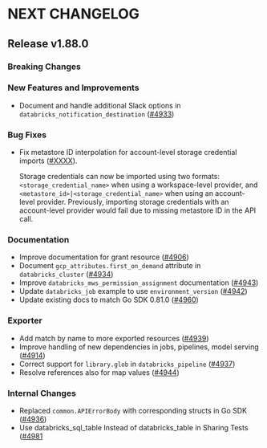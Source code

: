# NEXT CHANGELOG

## Release v1.88.0

### Breaking Changes

### New Features and Improvements

* Document and handle additional Slack options in `databricks_notification_destination` ([#4933](https://github.com/databricks/terraform-provider-databricks/pull/4933))

### Bug Fixes

* Fix metastore ID interpolation for account-level storage credential imports ([#XXXX](https://github.com/databricks/terraform-provider-databricks/pull/XXXX)).

  Storage credentials can now be imported using two formats: `<storage_credential_name>` when using a workspace-level provider, and `<metastore_id>|<storage_credential_name>` when using an account-level provider. Previously, importing storage credentials with an account-level provider would fail due to missing metastore ID in the API call.

### Documentation

* Improve documentation for grant resource ([#4906](https://github.com/databricks/terraform-provider-databricks/pull/4935))
* Document `gcp_attributes.first_on_demand` attribute in `databricks_cluster` ([#4934](https://github.com/databricks/terraform-provider-databricks/pull/4934))
* Improve `databricks_mws_permission_assignment` documentation ([#4943](https://github.com/databricks/terraform-provider-databricks/pull/4943))
* Update `databricks_job` example to use `environment_version` ([#4942](https://github.com/databricks/terraform-provider-databricks/pull/4942))
* Update existing docs to match Go SDK 0.81.0 ([#4960](https://github.com/databricks/terraform-provider-databricks/pull/4960))

### Exporter

* Add match by name to more exported resources ([#4939](https://github.com/databricks/terraform-provider-databricks/pull/4939))
* Improve handling of new dependencies in jobs, pipelines, model serving ([#4914](https://github.com/databricks/terraform-provider-databricks/pull/4914))
* Correct support for `library.glob` in `databricks_pipeline` ([#4937](https://github.com/databricks/terraform-provider-databricks/pull/4937))
* Resolve references also for map values ([#4944](https://github.com/databricks/terraform-provider-databricks/pull/4944))

### Internal Changes

* Replaced `common.APIErrorBody` with corresponding structs in Go SDK ([#4936](https://github.com/databricks/terraform-provider-databricks/pull/4936))
* Use databricks_sql_table Instead of databricks_table in Sharing Tests ([#4981](https://github.com/databricks/terraform-provider-databricks/pull/4981)
